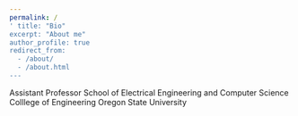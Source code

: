 ```yaml
---
permalink: /
' title: "Bio"
excerpt: "About me"
author_profile: true
redirect_from: 
  - /about/
  - /about.html
---
```


Assistant Professor 
School of Electrical Engineering and Computer Science 
Colllege of Engineering 
Oregon State University 
